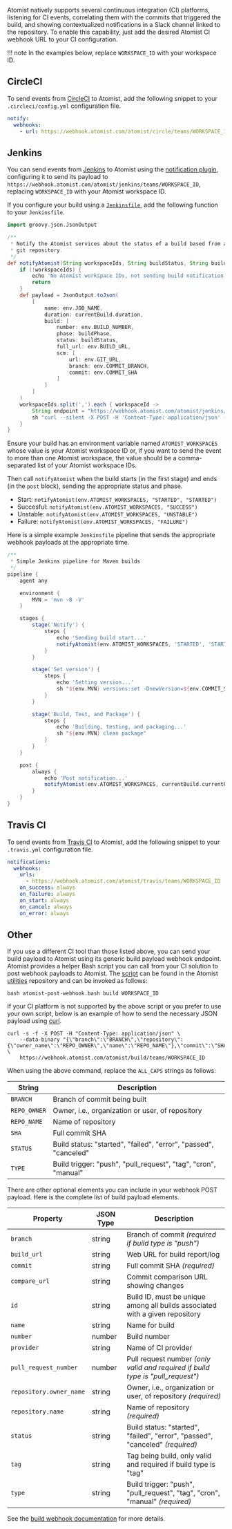 Atomist natively supports several continuous integration
(CI) platforms, listening for CI events, correlating them with the
commits that triggered the build, and showing contextualized
notifications in a Slack channel linked to the repository.  To enable
this capability, just add the desired Atomist CI
webhook URL to your CI configuration.

!!! note
    In the examples below, replace `WORKSPACE_ID` with your workspace ID.

## CircleCI

To send events from [CircleCI][circleci] to Atomist, add the following
snippet to your `.circleci/config.yml` configuration file.

```yaml
notify:
  webhooks:
    - url: https://webhook.atomist.com/atomist/circle/teams/WORKSPACE_ID
```

[circleci]: https://circleci.com/ (CircleCI)

## Jenkins

You can send events from [Jenkins][jenkins] to Atomist using
the [notification plugin][not-plugin], configuring it to send its
payload to
`https://webhook.atomist.com/atomist/jenkins/teams/WORKSPACE_ID`,
replacing `WORKSPACE_ID` with your Atomist workspace ID.

If you configure your build using a [`Jenkinsfile`][jenkinsfile], add
the following function to your `Jenkinsfile`.

```groovy
import groovy.json.JsonOutput

/**
 * Notify the Atomist services about the status of a build based from a
 * git repository.
 */
def notifyAtomist(String workspaceIds, String buildStatus, String buildPhase="FINALIZED") {
    if (!workspaceIds) {
        echo 'No Atomist workspace IDs, not sending build notification'
        return
    }
    def payload = JsonOutput.toJson(
        [
            name: env.JOB_NAME,
            duration: currentBuild.duration,
            build: [
                number: env.BUILD_NUMBER,
                phase: buildPhase,
                status: buildStatus,
                full_url: env.BUILD_URL,
                scm: [
                    url: env.GIT_URL,
                    branch: env.COMMIT_BRANCH,
                    commit: env.COMMIT_SHA
                ]
            ]
        ]
    )
    workspaceIds.split(',').each { workspaceId ->
        String endpoint = "https://webhook.atomist.com/atomist/jenkins/teams/${workspaceId}"
        sh "curl --silent -X POST -H 'Content-Type: application/json' -d '${payload}' ${endpoint}"
    }
}
```

Ensure your build has an environment variable named `ATOMIST_WORKSPACES`
whose value is your Atomist workspace ID or, if you want to send
the event to more than one Atomist workspace, the value should be a
comma-separated list of your Atomist workspace IDs.

Then call `notifyAtomist` when the build starts (in the first
stage) and ends (in the `post` block), sending the appropriate
status and phase.

* Start: `notifyAtomist(env.ATOMIST_WORKSPACES, "STARTED", "STARTED")`
* Succesful: `notifyAtomist(env.ATOMIST_WORKSPACES, "SUCCESS")`
* Unstable: `notifyAtomist(env.ATOMIST_WORKSPACES, "UNSTABLE")`
* Failure: `notifyAtomist(env.ATOMIST_WORKSPACES, "FAILURE")`

Here is a simple example `Jenkinsfile` pipeline that sends the
appropriate webhook payloads at the appropriate time.

```groovy
/**
 * Simple Jenkins pipeline for Maven builds
 */
pipeline {
    agent any

    environment {
        MVN = 'mvn -B -V'
    }

    stages {
        stage('Notify') {
            steps {
                echo 'Sending build start...'
                notifyAtomist(env.ATOMIST_WORKSPACES, 'STARTED', 'STARTED')
            }
        }

        stage('Set version') {
            steps {
                echo 'Setting version...'
                sh "${env.MVN} versions:set -DnewVersion=${env.COMMIT_SHA} versions:commit"
            }
        }

        stage('Build, Test, and Package') {
            steps {
                echo 'Building, testing, and packaging...'
                sh "${env.MVN} clean package"
            }
        }
    }

    post {
        always {
            echo 'Post notification...'
            notifyAtomist(env.ATOMIST_WORKSPACES, currentBuild.currentResult)
        }
    }
}
```

[jenkins]: https://jenkins.io/ (Jenkins)
[not-plugin]: https://wiki.jenkins-ci.org/display/JENKINS/Notification+Plugin (Jenkins Notification Plugin)
[jenkinsfile]: https://jenkins.io/doc/book/pipeline/jenkinsfile/ (Jenkinsfile)

## Travis CI

To send events from [Travis CI][travisci] to Atomist, add the
following snippet to your `.travis.yml` configuration file.

```yaml
notifications:
  webhooks:
    urls:
      - https://webhook.atomist.com/atomist/travis/teams/WORKSPACE_ID
    on_success: always
    on_failure: always
    on_start: always
    on_cancel: always
    on_error: always
```

[travisci]: https://travis-ci.org (Travis CI)

## Other

If you use a different CI tool than those listed above, you can send
your build payload to Atomist using its generic build payload webhook
endpoint.  Atomist provides a helper Bash script you can call from
your CI solution to post webhook payloads to Atomist.  The
[script][webhook-script] can be found in the Atomist [utilities][]
repository and can be invoked as follows:

```
bash atomist-post-webhook.bash build WORKSPACE_ID
```

If your CI platform is not supported by the above script or you prefer
to use your own script, below is an example of how to send the
necessary JSON payload using [curl][].

```
curl -s -f -X POST -H "Content-Type: application/json" \
    --data-binary "{\"branch\":\"BRANCH\",\"repository\":{\"owner_name\":\"REPO_OWNER\",\"name\":\"REPO_NAME\"},\"commit\":\"SHA\",\"status\":\"STATUS\",\"type\":\"TYPE\"}" \
    https://webhook.atomist.com/atomist/build/teams/WORKSPACE_ID
```

When using the above command, replace the `ALL_CAPS` strings as
follows:

String | Description
-------|------------
`BRANCH` | Branch of commit being built
`REPO_OWNER` | Owner, i.e., organization or user, of repository
`REPO_NAME` | Name of repository
`SHA` | Full commit SHA
`STATUS` | Build status: "started", "failed", "error", "passed", "canceled"
`TYPE` | Build trigger: "push", "pull_request", "tag", "cron", "manual"

There are other optional elements you can include in your webhook POST
payload.  Here is the complete list of build payload elements.

Property | JSON Type | Description
---------|------|------------
`branch` | string | Branch of commit _(required if build type is "push")_
`build_url` | string | Web URL for build report/log
`commit` | string | Full commit SHA _(required)_
`compare_url` | string | Commit comparison URL showing changes
`id` | string | Build ID, must be unique among all builds associated with a given repository
`name` | string | Name for build
`number` | number | Build number
`provider` | string | Name of CI provider
`pull_request_number` | number | Pull request number _(only valid and required if build type is "pull_request")_
`repository.owner_name` | string | Owner, i.e., organization or user, of repository _(required)_
`repository.name` | string | Name of repository _(required)_
`status` | string | Build status: "started", "failed", "error", "passed", "canceled" _(required)_
`tag` | string | Tag being build, only valid and required if build type is "tag"
`type` | string | Build trigger: "push", "pull_request", "tag", "cron", "manual" _(required)_

See the [build webhook documentation][build-webhook-docs] for more
details.

[webhook-script]: https://raw.githubusercontent.com/atomist/utilities/master/atomist-post-webhook.bash (Atomist Webhook Utility Script)
[utilities]: https://github.com/atomist/utilities (Atomist Utilities Repository)
[curl]: https://curl.haxx.se/ (curl)
[build-webhook-docs]: https://atomisthq.github.io/build.html (Atomist Build Webhook Documentation)

